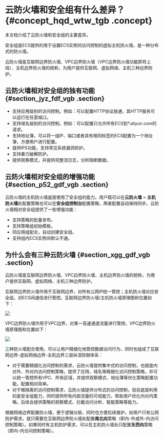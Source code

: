 # 云防火墙和安全组有什么差异？ {#concept_hqd_wtw_tgb .concept}

本文档介绍了云防火墙和安全组的主要差异。

安全组是ECS提供的用于设置ECS实例间访问控制的虚拟主机防火墙，是一种分布式的防火墙。

云防火墙是互联网边界防火墙、VPC边界防火墙（VPC边界防火墙功能即将上线）、主机边界防火墙的统称，为用户提供互联网、虚拟网络、主机三种边界防护。

## 云防火墙相对安全组的独有功能 {#section_jyz_fdf_vgb .section}

-   支持应用级别的访问控制。例如：可以配置HTTP协议放通，其HTTP服务可以运行在任意端口。
-   支持域名级别的访问控制。例如：可以配置只允许所有ECS到\*.aliyun.com的请求。
-   支持地址簿，可以将一组IP、端口或者具有相同标签的ECS配置为一个地址簿，方便用户进行配置。
-   提供IPS功能，支持常见系统漏洞防护。
-   支持暴力破解防护。
-   提供观察模式，并提供完整流日志，分析阻断数据。

## 云防火墙相对安全组的增强功能 {#section_p52_gdf_vgb .section}

云防火墙的主机防火墙底层使用了安全组的能力。用户既可以在**云防火墙** \> **主机防火墙**处配置策略也可以在**安全组控制台**配置策略，两者配置自动保持同步。云防火墙相对安全组提供了一些增强功能：

-   支持策略的批量发布。
-   支持策略组初始模板。
-   同应用组配合，自动创建安全组。
-   支持组内ECS实例间默认不通。

## 为什么会有三种云防火墙 {#section_xgg_gdf_vgb .section}

云防火墙是互联网边界防火墙、VPC边界防火墙、主机边界防火墙的统称，为用户提供互联网、虚拟网络、主机三种边界防护。

互联网边界防火墙作用于互联网边界，对所有公网IP统一管控；主机防火墙对应安全组，对ECS间通信进行管控。互联网边界防火墙/主机防火墙原理图和位置如下：

![](http://static-aliyun-doc.oss-cn-hangzhou.aliyuncs.com/assets/img/124497/155410712438798_zh-CN.png)

VPC边界防火墙作用于VPC边界，对某一高速通道流量进行管控。VPC边界防火墙原理图和位置如下：

![](http://static-aliyun-doc.oss-cn-hangzhou.aliyuncs.com/assets/img/124497/155410712438893_zh-CN.png)

三种防火墙配合使用，可以让用户精细化地管控数据访问行为，同时也组成了互联网边界-虚拟网络边界-主机边界三层纵深防御体系：

-   对于需要精细化访问控制的需求，云防火墙提供集中式的访问控制，也就是内对外、外对内访问控制策略，提供了应用、域名等精细化访问控制策略，并可以统一管控所有VPC、所有区域，并提供观察模式、地址簿等优化策略配置功能，配置相对简单。
-   对于微隔离的访问控制需求，云防火墙提供分布式的访问控制，目前底层利用的是安全组能力，同时提供所有内部流量的可视能力，帮助用户优化内对内策略。后续会提供策略的观察模式、拦截访问分析、智能策略等能力。

根据网络边界配置防火墙，便于逻辑分层，同时也方便后续维护。如用户只有公网防护需求，就只需要在互联网边界防火墙处配置**南北向**策略（即内-外或外-内访问控制策略）。如果同时有主机防护需求，可以在主机防火墙处只配置**东西向**策略（即内-内访问控制策略）。

